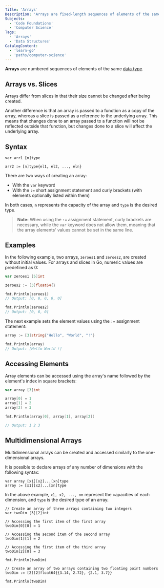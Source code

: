 ```yaml
---
Title: 'Arrays'
Description: 'Arrays are fixed-length sequences of elements of the same type.'
Subjects:
  - 'Code Foundations'
  - 'Computer Science'
Tags:
  - 'Arrays'
  - 'Data Structures'
CatalogContent:
  - 'learn-go'
  - 'paths/computer-science'
---
```


**Arrays** are numbered sequences of elements of the same [data type](https://www.codecademy.com/resources/docs/go/data-types).

## Arrays vs. Slices

Arrays differ from slices in that their size cannot be changed after being created.

Another difference is that an array is passed to a function as a copy of the array, whereas a slice is passed as a reference to the underlying array. This means that changes done to an array passed to a function will not be reflected outside that function, but changes done to a slice will affect the underlying array.

## Syntax

```pseudo
var arr1 [n]type

arr2 := [n]type{el1, el2, ..., eln}
```

There are two ways of creating an array:

- With the `var` keyword
- With the `:=` short assignment statement and curly brackets (with elements optionally listed within them)

In both cases, `n` represents the capacity of the array and `type` is the desired type.

> **Note:** When using the `:=` assignment statement, curly brackets are necessary, while the `var` keyword does not allow them, meaning that the array elements' values cannot be set in the same line.

## Examples

In the following example, two arrays, `zeroes1` and `zeroes2`, are created without initial values. For arrays and slices in Go, numeric values are predefined as 0: 

```go 
var zeroes1 [5]int

zeroes2 := [3]float64{}

fmt.Println(zeroes1)
// Output: [0, 0, 0, 0, 0] 

fmt.Println(zeroes2)
// Output: [0, 0, 0]
```

The next example sets the element values using the `:=` assignment statement:

```go
array := [3]string{"Hello", "World", "!"}

fmt.Println(array)
// Output: [Hello World !]
```

## Accessing Elements

Array elements can be accessed using the array's name followed by the element's index in square brackets:

```go
var array [3]int

array[0] = 1
array[1] = 2
array[2] = 3

fmt.Println(array[0], array[1], array[2])

// Output: 1 2 3
```

## Multidimensional Arrays

Multidimensional arrays can be created and accessed similarly to the one-dimensional arrays.

It is possible to declare arrays of any number of dimensions with the following syntax:

```pseudo
var array [x1][x2]...[xn]type
array := [x1][x2]...[xn]type
```

In the above example, `x1, x2, ..., xn` represent the capacities of each dimension, and `type` is the desired type of an array.

```codebyte/golang
// Create an array of three arrays containing two integers 
var twoDim [3][2]int

// Accessing the first item of the first array
twoDim[0][0] = 1

// Accessing the second item of the second array
twoDim[1][1] = 2

// Accessing the first item of the third array
twoDim[2][0] = 3

fmt.Println(twoDim)

// Create an array of two arrays containing two floating point numbers
twoDim := [2][2]float64{{3.14, 2.72}, {2.1, 3.7}}

fmt.Println(twoDim)
```
